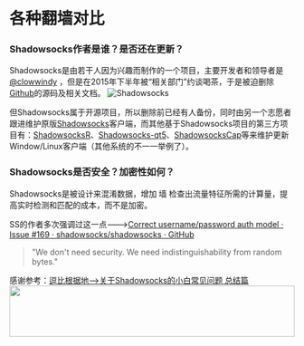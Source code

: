 # 各种翻墙对比
### Shadowsocks作者是谁？是否还在更新？
Shadowsocks是由若干人因为兴趣而制作的一个项目，主要开发者和领导者是[@clowwindy](https://twitter.com/clowwindy) ，但是在2015年下半年被“相关部门”约谈喝茶，于是被迫删除[Github](https://github.com)的源码及相关文档。
![Shadowsocks](https://img.doub.pw/ss-jc35-1-01.png)

但Shadowsocks属于开源项目，所以删除前已经有人备份，同时由另一个志愿者跟进维护原版[Shadowsocks](https://github.com/shadowsocks/shadowsocks-windows/releases)客户端，而其他基于Shadowsocks项目的第三方项目有：[ShadowsocksR](https://github.com/shadowsocksr-backup/shadowsocksr)、[Shadowsocks-qt5](https://github.com/shadowsocks/shadowsocks-qt5)、[ShadowsocksCap](https://sourceforge.net/projects/sscap/)等来维护更新Window/Linux客户端（其他系统的不一一举例了）。

### Shadowsocks是否安全？加密性如何？
Shadowsocks是被设计来混淆数据，增加 墙 检查出流量特征所需的计算量，提高实时检测和匹配的成本，而不是加密。

SS的作者多次强调过这一点--->[Correct username/password auth model · Issue #169 · shadowsocks/shadowsocks · GitHub](https://github.com/shadowsocks/shadowsocks/issues/169)

> "We don't need security. We need indistinguishability from random bytes."










感谢参考：[逗比根据地-->关于Shadowsocks的小白常见问题 总结篇](https://doub.io/ss-jc35/)
<a href="https://www.vultr.com/?ref=7295225"><img src="https://www.vultr.com/media/banner_1.png" width="100%" height="90"></a>